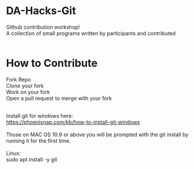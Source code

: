 # DA-Hacks-Git
Github contribution workshop! <br>
A collection of small programs written by participants and contributed<br><br>

# How to Contribute<br>
Fork Repo<br>
Clone your fork<br>
Work on your fork<br>
Open a pull request to merge with your fork<br><br>

Install git for windows here: <br>
https://phoenixnap.com/kb/how-to-install-git-windows <br><br>
Those on MAC OS 10.9 or above you will be prompted with the git install by running it for the first time. <br><br>
Linux: <br>
sudo apt install -y git